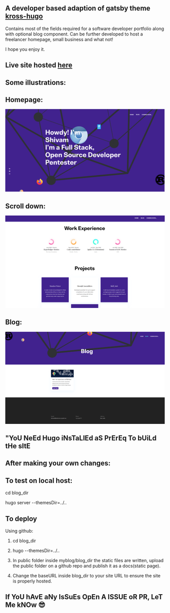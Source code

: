 ## A developer based adaption of gatsby theme [kross-hugo](https://github.com/themefisher/kross-hugo)

Contains most of the fields required for a software developer portfolio 
along with optional blog component. Can be further developed to host a
freelancer homepage, small business and what not!

I hope you enjoy it.

## Live site hosted [here](https://hyperion101010.github.io/sbalikondwar)

## Some illustrations:

## Homepage:
![Screenshot](/illustration_img/blogpic1.png)

## Scroll down:
![Screenshot](/illustration_img/blogpic2.png)

## Blog:
![Screenshot](/illustration_img/blogpic3.png)

## "YoU NeEd Hugo iNsTaLlEd aS PrErEq To bUiLd tHe sItE

## After making your own changes:

## To test on local host: 

cd blog_dir

hugo server --themesDir=../..

## To deploy

Using github:

1. cd blog_dir

2. hugo --themesDir=../..

3. In public folder inside myblog/blog_dir the static files are written,
upload the public folder on a github repo and publish it as a docs(static page).

4. Change the baseURL inside blog_dir to your site URL to ensure the 
site is properly hosted.

## If YoU hAvE aNy IsSuEs OpEn A ISSUE oR PR, LeT Me kNOw :sunglasses:
